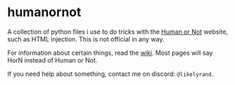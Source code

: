 # humanornot

A collection of python files i use to do tricks with the [Human or Not](https://humanornot.ai) website, such as HTML injection.
This is not official in any way.

For information about certain things, read the [wiki](https://github.com/likelyrand/humanornot/wiki). Most pages will say HorN instead of Human or Not.

If you need help about something, contact me on discord: `@likelyrand`.
